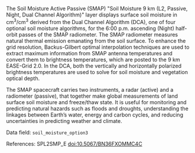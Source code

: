 The Soil Moisture Active Passive (SMAP) "Soil Moisture 9 km (L2, Passive, Night, Dual Channel Algorithm)" layer displays surface soil moisture in cm<sup>3</sup>/cm<sup>3</sup> derived from the Dual Channel Algorithm (DCA), one of four optional soil moisture algorithms, for the 6:00 p.m. ascending (Night) half-orbit passes of the SMAP radiometer. The SMAP radiometer measures natural thermal emission emanating from the soil surface. To enhance the grid resolution, Backus-Gilbert optimal interpolation techniques are used to extract maximum information from SMAP antenna temperatures and convert them to brightness temperatures, which are posted to the 9 km EASE-Grid 2.0. In the DCA, both the vertically and horizontally polarized brightness temperatures are used to solve for soil moisture and vegetation optical depth.

The SMAP spacecraft carries two instruments, a radar (active) and a radiometer (passive), that together make global measurements of land surface soil moisture and freeze/thaw state. It is useful for monitoring and predicting natural hazards such as floods and droughts, understanding the linkages between Earth’s water, energy and carbon cycles, and reducing uncertainties in predicting weather and climate.

Data field: `soil_moisture_option3`

References: SPL2SMP_E [doi:10.5067/BN36FXOMMC4C](https://doi.org/10.5067/BN36FXOMMC4C)
